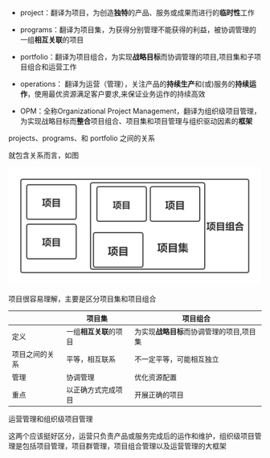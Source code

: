 - project：翻译为项目，为创造**独特**的产品、服务或成果而进行的**临时性**工作
- programs：翻译为项目集，为获得分别管理不能获得的利益，被协调管理的一组**相互关联**的项目
- portfolio：翻译为项目组合，为实现**战略目标**而协调管理的项目,项目集和子项目组合和运营工作  

- operations： 翻译为运营（管理），关注产品的**持续生产**和(或)服务的**持续运作**，使用最优资源满足客户要求,来保证业务运作的持续高效
- OPM：全称Organizational Project Management，翻译为组织级项目管理，为实现战略目标而**整合**项目组合、项目集和项目管理与组织驱动因素的**框架**



projects、programs、和 portfolio 之间的关系

就包含关系而言，如图

<img src="images/%E5%8C%85%E5%90%AB%E5%85%B3%E7%B3%BB.png" style="zoom:50%;" />

项目很容易理解，主要是区分项目集和项目组合

|                | 项目集                 | 项目组合                                  |
| -------------- | ---------------------- | ----------------------------------------- |
| 定义           | 一组**相互关联**的项目 | 为实现**战略目标**而协调管理的项目,项目集 |
| 项目之间的关系 | 平等，相互联系         | 不一定平等，可能相互独立                  |
| 管理           | 协调管理               | 优化资源配置                              |
| 重点           | 以正确方式完成项目     | 开展正确的项目                            |



运营管理和组织级项目管理

这两个应该挺好区分，运营只负责产品或服务完成后的运作和维护，组织级项目管理是包括项目管理，项目群管理，项目组合管理以及运营管理的大框架
